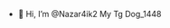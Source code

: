 - 👋 Hi, I’m @Nazar4ik2
  My Tg Dog_1448


<!---
Nazar4ik2/Nazar4ik2 is a ✨ special ✨ repository because its `README.md` (this file) appears on your GitHub profile.
You can click the Preview link to take a look at your changes.
--->
